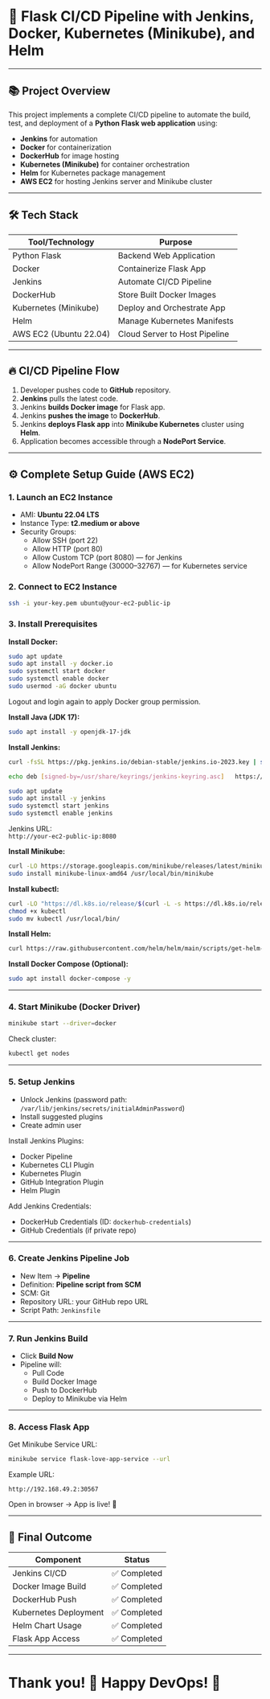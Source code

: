 
# 📄 Flask CI/CD Pipeline with Jenkins, Docker, Kubernetes (Minikube), and Helm

---

## 📚 Project Overview

This project implements a complete CI/CD pipeline to automate the build, test, and deployment of a **Python Flask web application** using:

- **Jenkins** for automation
- **Docker** for containerization
- **DockerHub** for image hosting
- **Kubernetes (Minikube)** for container orchestration
- **Helm** for Kubernetes package management
- **AWS EC2** for hosting Jenkins server and Minikube cluster

---

## 🛠 Tech Stack

| Tool/Technology       | Purpose                                     |
|-----------------------|---------------------------------------------|
| Python Flask           | Backend Web Application                    |
| Docker                 | Containerize Flask App                      |
| Jenkins                | Automate CI/CD Pipeline                     |
| DockerHub              | Store Built Docker Images                   |
| Kubernetes (Minikube)  | Deploy and Orchestrate App                  |
| Helm                   | Manage Kubernetes Manifests                 |
| AWS EC2 (Ubuntu 22.04) | Cloud Server to Host Pipeline               |

---



## 🔥 CI/CD Pipeline Flow

1. Developer pushes code to **GitHub** repository.
2. **Jenkins** pulls the latest code.
3. Jenkins **builds Docker image** for Flask app.
4. Jenkins **pushes the image** to **DockerHub**.
5. Jenkins **deploys Flask app** into **Minikube Kubernetes** cluster using **Helm**.
6. Application becomes accessible through a **NodePort Service**.

---

## ⚙️ Complete Setup Guide (AWS EC2)

### 1. Launch an EC2 Instance
- AMI: **Ubuntu 22.04 LTS**
- Instance Type: **t2.medium or above**
- Security Groups:
  - Allow SSH (port 22)
  - Allow HTTP (port 80)
  - Allow Custom TCP (port 8080) — for Jenkins
  - Allow NodePort Range (30000–32767) — for Kubernetes service

### 2. Connect to EC2 Instance

```bash
ssh -i your-key.pem ubuntu@your-ec2-public-ip
```

### 3. Install Prerequisites

**Install Docker:**
```bash
sudo apt update
sudo apt install -y docker.io
sudo systemctl start docker
sudo systemctl enable docker
sudo usermod -aG docker ubuntu
```
Logout and login again to apply Docker group permission.

**Install Java (JDK 17):**
```bash
sudo apt install -y openjdk-17-jdk
```

**Install Jenkins:**
```bash
curl -fsSL https://pkg.jenkins.io/debian-stable/jenkins.io-2023.key | sudo tee   /usr/share/keyrings/jenkins-keyring.asc > /dev/null

echo deb [signed-by=/usr/share/keyrings/jenkins-keyring.asc]   https://pkg.jenkins.io/debian-stable binary/ | sudo tee   /etc/apt/sources.list.d/jenkins.list > /dev/null

sudo apt update
sudo apt install -y jenkins
sudo systemctl start jenkins
sudo systemctl enable jenkins
```

Jenkins URL:  
`http://your-ec2-public-ip:8080`

**Install Minikube:**
```bash
curl -LO https://storage.googleapis.com/minikube/releases/latest/minikube-linux-amd64
sudo install minikube-linux-amd64 /usr/local/bin/minikube
```

**Install kubectl:**
```bash
curl -LO "https://dl.k8s.io/release/$(curl -L -s https://dl.k8s.io/release/stable.txt)/bin/linux/amd64/kubectl"
chmod +x kubectl
sudo mv kubectl /usr/local/bin/
```

**Install Helm:**
```bash
curl https://raw.githubusercontent.com/helm/helm/main/scripts/get-helm-3 | bash
```

**Install Docker Compose (Optional):**
```bash
sudo apt install docker-compose -y
```

---

### 4. Start Minikube (Docker Driver)

```bash
minikube start --driver=docker
```

Check cluster:
```bash
kubectl get nodes
```

---

### 5. Setup Jenkins

- Unlock Jenkins (password path: `/var/lib/jenkins/secrets/initialAdminPassword`)
- Install suggested plugins
- Create admin user

Install Jenkins Plugins:
- Docker Pipeline
- Kubernetes CLI Plugin
- Kubernetes Plugin
- GitHub Integration Plugin
- Helm Plugin

Add Jenkins Credentials:
- DockerHub Credentials (ID: `dockerhub-credentials`)
- GitHub Credentials (if private repo)

---

### 6. Create Jenkins Pipeline Job

- New Item → **Pipeline**
- Definition: **Pipeline script from SCM**
- SCM: Git
- Repository URL: your GitHub repo URL
- Script Path: `Jenkinsfile`

---

### 7. Run Jenkins Build

- Click **Build Now**
- Pipeline will:
  - Pull Code
  - Build Docker Image
  - Push to DockerHub
  - Deploy to Minikube via Helm

---

### 8. Access Flask App

Get Minikube Service URL:

```bash
minikube service flask-love-app-service --url
```

Example URL:
```
http://192.168.49.2:30567
```

Open in browser → App is live! 🚀

---

## 🌟 Final Outcome

| Component             | Status            |
|------------------------|-------------------|
| Jenkins CI/CD          | ✅ Completed      |
| Docker Image Build     | ✅ Completed      |
| DockerHub Push         | ✅ Completed      |
| Kubernetes Deployment  | ✅ Completed      |
| Helm Chart Usage       | ✅ Completed      |
| Flask App Access       | ✅ Completed      |

---


# Thank you! 🚀 Happy DevOps! 🌟
